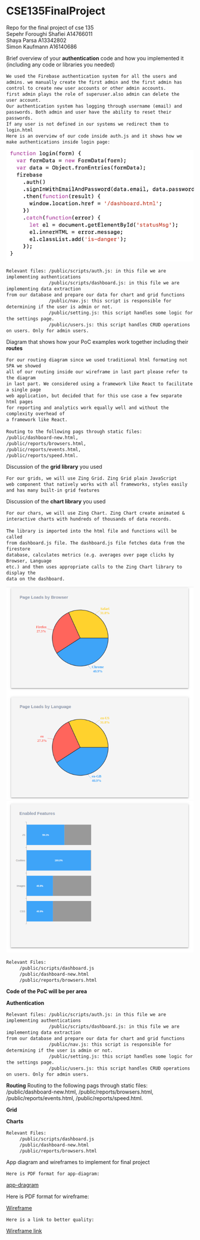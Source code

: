 # CSE135FinalProject

Repo for the final project of cse 135<br/>
Sepehr Foroughi Shafiei A14766011<br/>
Shaya Parsa A13342802 <br/>
Simon Kaufmann A16140686 <br/>

 Brief overview of your **authentication** code and how you implemented it (including  any  code or libraries you needed)
 
    We used the Firebase authentication system for all the users and
    admins. we manually create the first admin and the first admin has
    control to create new user accounts or other admin accounts.
    first admin plays the role of superuser.also admin can delete the
    user account. 
    Our authentication system has logging through username (email) and
    passwords. Both admin and user have the ability to reset their
    passwords.
    If any user is not defined in our systems we redirect them to
    login.html 
    Here is an overview of our code inside auth.js and it shows how we
    make authentications inside login page:

![auth_snippet_code](/public/media/auth_snippet_code.png)

    Relevant files: /public/scripts/auth.js: in this file we are implementing authentications
                    /public/scripts/dashboard.js: in this file we are implementing data extraction
    from our database and prepare our data for chart and grid functions
                    /public/nav.js: this script is responsible for determining if the user is admin or not.
                    /public/setting.js: this script handles some logic for the settings page.
                    /public/users.js: this script handles CRUD operations on users. Only for admin users.
        
Diagram that shows how your PoC examples work together including their **routes**

    For our routing diagram since we used traditional html formating not SPA we showed
    all of our routing inside our wireframe in last part please refer to the diagram
    in last part. We considered using a framework like React to facilitate a single page
    web application, but decided that for this use case a few separate html pages
    for reporting and analytics work equally well and without the complexity overhead of
    a framework like React.

    Routing to the following pags through static files:
    /public/dashboard-new.html,
    /public/reports/browsers.html,
    /public/reports/events.html,
    /public/reports/speed.html.

Discussion of the **grid library** you used 
    
    For our grids, we will use Zing Grid. Zing Grid plain JavaScript
    web component that natively works with all frameworks, styles easily
    and has many built-in grid features
    
Discussion of the **chart library** you used 

    For our chars, we will use Zing Chart. Zing Chart create animated &
    interactive charts with hundreds of thousands of data records.

    The library is imported into the html file and functions will be called
    from dashboard.js file. The dashboard.js file fetches data from the firestore
    database, calculates metrics (e.g. averages over page clicks by Browser, Language
    etc.) and then uses appropriate calls to the Zing Chart library to display the
    data on the dashboard.

![Example Charts for Browser Usage](/resources/browser.png)
![Example Charts for Enabled Features](/resources/browser2.png)

    Relevant Files:
         /public/scripts/dashboard.js
         /public/dashboard-new.html
         /public/reports/browsers.html

**Code of the PoC will be per area**

**Authentication**

    Relevant files: /public/scripts/auth.js: in this file we are implementing authentications
                    /public/scripts/dashboard.js: in this file we are implementing data extraction
    from our database and prepare our data for chart and grid functions
                    /public/nav.js: this script is responsible for determining if the user is admin or not.
                    /public/setting.js: this script handles some logic for the settings page.
                    /public/users.js: this script handles CRUD operations on users. Only for admin users.

**Routing**
    Routing to the following pags through static files:
    /public/dashboard-new.html,
    /public/reports/browsers.html,
    /public/reports/events.html,
    /public/reports/speed.html.

**Grid**

**Charts**

    Relevant Files:
         /public/scripts/dashboard.js
         /public/dashboard-new.html
         /public/reports/browsers.html


App diagram and wireframes to implement for final project

    Here is PDF format for app-diagram:

[app-dragram](/public/media/app-diagram.pdf)

Here is PDF format for wireframe:

[Wireframe](/public/media/wireframe.pdf)

    Here is a link to better quality:

[Wireframe link](https://miro.com/welcomeonboard/r5cdFwjFBnVmmrWhmBXtH4ugCyHbD6nFNAlS5mwm1SmmzldW02ljha5rdDPDaFu0)
